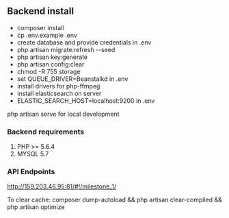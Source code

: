 ## Backend install ##
* composer install
* cp .env.example .env
* create database and provide credentials in .env
* php artisan migrate:refresh --seed
* php artisan key:generate
* php artisan config:clear
* chmod -R 755 storage
* set QUEUE_DRIVER=Beanstalkd in .env
* install drivers for php-ffmpeg
* install elasticsearch on server
* ELASTIC_SEARCH_HOST=localhost:9200 in .env

 php artisan serve for local development

### Backend requirements ###
1. PHP >= 5.6.4
2. MYSQL 5.7

### API Endpoints ###
http://159.203.46.95:81/#!/milestone_1/

To clear cache:
composer dump-autoload && php artisan clear-compiled && php artisan optimize